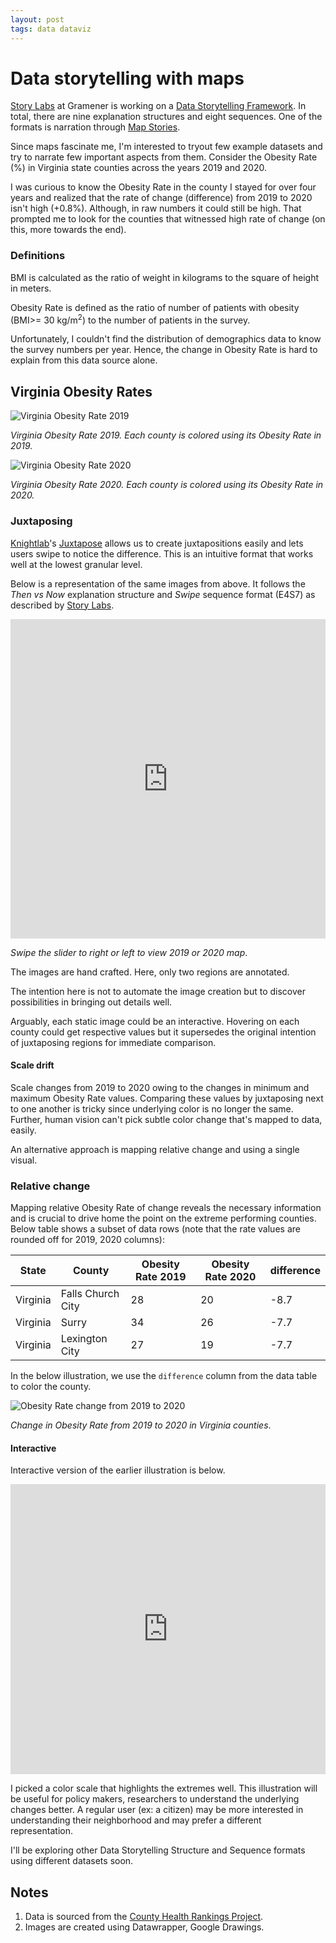 ```yaml
---
layout: post
tags: data dataviz
---
```


# Data storytelling with maps

[Story Labs](https://gramener.com/storylabs/) at Gramener is working on a [Data Storytelling Framework](https://gramener.com/storylabs-publications/defining-data-storytelling). In total, there are nine explanation structures and eight sequences. One of the formats is narration through [Map Stories](https://gramener.com/storylabs-publications/map-stories).

Since maps fascinate me, I'm interested to tryout few example datasets and try to narrate few important aspects from them. Consider the Obesity Rate (%) in Virginia state counties across the years 2019 and 2020.

I was curious to know the Obesity Rate in the county I stayed for over four years and realized that the rate of change (difference) from 2019 to 2020 isn't high (+0.8%). Although, in raw numbers it could still be high. That prompted me to look for the counties that witnessed high rate of change (on this, more towards the end).

### Definitions

BMI is calculated as the ratio of weight in kilograms to the square of height in meters.

Obesity Rate is defined as the ratio of number of patients with obesity (BMI>= 30 kg/m<sup>2</sup>) to the number of patients in the survey.

Unfortunately, I couldn't find the distribution of demographics data to know the survey numbers per year. Hence, the change in Obesity Rate is hard to explain from this data source alone.

## Virginia Obesity Rates

![Virginia Obesity Rate 2019](https://i.postimg.cc/6pRpmwP0/virginia-obesity-2019.png)

*Virginia Obesity Rate 2019. Each county is colored using its Obesity Rate in 2019.*

![Virginia Obesity Rate 2020](https://i.postimg.cc/wTnB23wM/virginia-obesity-2020.png)

*Virginia Obesity Rate 2020. Each county is colored using its Obesity Rate in 2020.*

### Juxtaposing

[Knightlab](https://knightlab.northwestern.edu/)'s [Juxtapose](https://juxtapose.knightlab.com/) allows us to create juxtapositions easily and lets users swipe to notice the difference. This is an intuitive format that works well at the lowest granular level.

Below is a representation of the same images from above. It follows the _Then vs Now_ explanation structure and _Swipe_ sequence format (E4S7) as described by [Story Labs](https://gramener.com/storylabs-publications/defining-data-storytelling).

<iframe frameborder="0" class="juxtapose" width="100%" height="511" src="https://cdn.knightlab.com/libs/juxtapose/latest/embed/index.html?uid=56c8ed98-8556-11eb-83c8-ebb5d6f907df"></iframe>

*Swipe the slider to right or left to view 2019 or 2020 map*.

The images are hand crafted. Here, only two regions are annotated.

The intention here is not to automate the image creation but to discover possibilities in bringing out details well.

Arguably, each static image could be an interactive. Hovering on each county could get respective values but it supersedes the original intention of juxtaposing regions for immediate comparison.

#### Scale drift

Scale changes from 2019 to 2020 owing to the changes in minimum and maximum Obesity Rate values. Comparing these values by juxtaposing next to one another is tricky since underlying color is no longer the same. Further, human vision can't pick subtle color change that's mapped to data, easily.

An alternative approach is mapping relative change and using a single visual. 

### Relative change

Mapping relative Obesity Rate of change reveals the necessary information and is crucial to drive home the point on the extreme performing counties. Below table shows a subset of data rows (note that the rate values are rounded off for 2019, 2020 columns):

| State | County | Obesity Rate 2019 | Obesity Rate 2020 | difference |
| ----- | ------ | -------------- | -------------- | ---------- |
| Virginia | Falls Church City | 28 | 20 | -8.7
| Virginia | Surry | 34 | 26 | -7.7 |
| Virginia | Lexington City | 27 | 19 | -7.7 |

In the below illustration, we use the `difference` column from the data table to color the county.

![Obesity Rate change from 2019 to 2020](https://user-images.githubusercontent.com/1143687/111248307-a54ffe00-862f-11eb-99dd-834fcbf21264.png)

*Change in Obesity Rate from 2019 to 2020 in Virginia counties*.

#### Interactive

Interactive version of the earlier illustration is below.

<iframe title="Obesity Rate change in Virginia counties from 2019 to 2020" aria-label="Map" id="datawrapper-chart-aIN3l" src="https://datawrapper.dwcdn.net/aIN3l/1/" scrolling="no" frameborder="0" style="width: 0; min-width: 100% !important; border: none;" height="464"></iframe><script type="text/javascript">!function(){"use strict";window.addEventListener("message",(function(a){if(void 0!==a.data["datawrapper-height"])for(var e in a.data["datawrapper-height"]){var t=document.getElementById("datawrapper-chart-"+e)||document.querySelector("iframe[src*='"+e+"']");t&&(t.style.height=a.data["datawrapper-height"][e]+"px")}}))}();
</script>

I picked a color scale that highlights the extremes well. This illustration will be useful for policy makers, researchers to understand the underlying changes better. A regular user (ex: a citizen) may be more interested in understanding their neighborhood and may prefer a different representation.

I'll be exploring other Data Storytelling Structure and Sequence formats using different datasets soon.

## Notes

1. Data is sourced from the [County Health Rankings Project](https://www.countyhealthrankings.org/).
2. Images are created using Datawrapper, Google Drawings.
